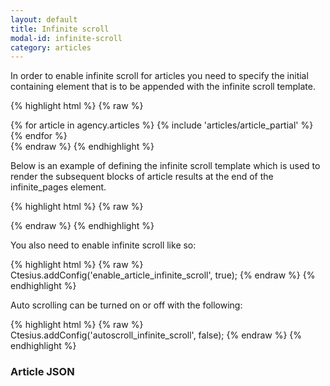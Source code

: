 ```yaml
---
layout: default
title: Infinite scroll
modal-id: infinite-scroll
category: articles
---
```

In order to enable infinite scroll for articles you need to specify the initial containing element that is to be appended with the infinite scroll template.

{% highlight html %}
{% raw %}
  <div id="infinite_pages">
    {% for article in agency.articles %}
      {% include 'articles/article_partial' %}
    {% endfor %}
  </div>
{% endraw %}
{% endhighlight %}

Below is an example of defining the infinite scroll template which is used to render the subsequent blocks of article results at the end of the infinite_pages element.

{% highlight html %}
{% raw %}
 <script id="infinite_scroll_articles_template" type="text/liquid">
    {% for item in articles %}
        <div class="masonry-item">
          <h3><a href="/articles/{{item.slug}}">{{item.title}}</a></h3>
          {% if item.promo_image %}
            <div class="promo-image-wrapper">
              <a href="/articles/{{item.slug}}" class="promo_image">
                <img src="{{item.promo_image | url_for_generic_image : "378x_" }}"/>
              </a>
            </div>
          {% endif %}
          <span class="promo">{{ item.promo | truncatewords: 65 }} <a href="/articles/{{item.slug}}">Continue Reading</a></span>
        </div>
    {% endfor %}
</script>
{% endraw %}
{% endhighlight %}

You also need to enable infinite scroll like so:

{% highlight html %}
{% raw %}
  Ctesius.addConfig('enable_article_infinite_scroll', true);
{% endraw %}
{% endhighlight %}

Auto scrolling can be turned on or off with the following:

{% highlight html %}
{% raw %}
  Ctesius.addConfig('autoscroll_infinite_scroll', false);
{% endraw %}
{% endhighlight %}

### Article JSON
